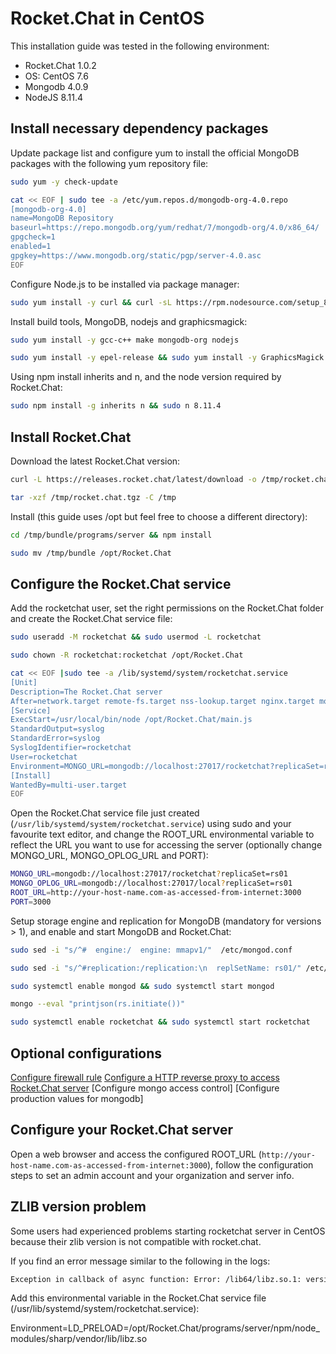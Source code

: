 # Rocket.Chat in CentOS

This installation guide was tested in the following environment:

- Rocket.Chat 1.0.2
- OS: CentOS 7.6
- Mongodb 4.0.9
- NodeJS 8.11.4

## Install necessary dependency packages

Update package list and configure yum to install the official MongoDB packages with the following yum repository file:

```bash
sudo yum -y check-update
```

```bash
cat << EOF | sudo tee -a /etc/yum.repos.d/mongodb-org-4.0.repo
[mongodb-org-4.0]
name=MongoDB Repository
baseurl=https://repo.mongodb.org/yum/redhat/7/mongodb-org/4.0/x86_64/
gpgcheck=1
enabled=1
gpgkey=https://www.mongodb.org/static/pgp/server-4.0.asc
EOF
```

Configure Node.js to be installed via package manager:

```bash
sudo yum install -y curl && curl -sL https://rpm.nodesource.com/setup_8.x | sudo bash -
```

Install build tools, MongoDB, nodejs and graphicsmagick:

```bash
sudo yum install -y gcc-c++ make mongodb-org nodejs
```

```bash
sudo yum install -y epel-release && sudo yum install -y GraphicsMagick
```

Using npm install inherits and n, and the node version required by Rocket.Chat:

```bash
sudo npm install -g inherits n && sudo n 8.11.4
```

## Install Rocket.Chat

Download the latest Rocket.Chat version:

```bash
curl -L https://releases.rocket.chat/latest/download -o /tmp/rocket.chat.tgz
```

```bash
tar -xzf /tmp/rocket.chat.tgz -C /tmp
```

Install (this guide uses /opt but feel free to choose a different directory):

```bash
cd /tmp/bundle/programs/server && npm install
```

```bash
sudo mv /tmp/bundle /opt/Rocket.Chat
```

## Configure the Rocket.Chat service

Add the rocketchat user, set the right permissions on the Rocket.Chat folder and create the Rocket.Chat service file:

```bash
sudo useradd -M rocketchat && sudo usermod -L rocketchat
```

```bash
sudo chown -R rocketchat:rocketchat /opt/Rocket.Chat
```

```bash
cat << EOF |sudo tee -a /lib/systemd/system/rocketchat.service
[Unit]
Description=The Rocket.Chat server
After=network.target remote-fs.target nss-lookup.target nginx.target mongod.target
[Service]
ExecStart=/usr/local/bin/node /opt/Rocket.Chat/main.js
StandardOutput=syslog
StandardError=syslog
SyslogIdentifier=rocketchat
User=rocketchat
Environment=MONGO_URL=mongodb://localhost:27017/rocketchat?replicaSet=rs01 MONGO_OPLOG_URL=mongodb://localhost:27017/local?replicaSet=rs01 ROOT_URL=http://localhost:3000/ PORT=3000
[Install]
WantedBy=multi-user.target
EOF
```

Open the Rocket.Chat service file just created (`/usr/lib/systemd/system/rocketchat.service`) using sudo and your favourite text editor, and change the ROOT_URL environmental variable to reflect the URL you want to use for accessing the server (optionally change MONGO_URL, MONGO_OPLOG_URL and PORT):

```bash
MONGO_URL=mongodb://localhost:27017/rocketchat?replicaSet=rs01
MONGO_OPLOG_URL=mongodb://localhost:27017/local?replicaSet=rs01
ROOT_URL=http://your-host-name.com-as-accessed-from-internet:3000
PORT=3000
```

Setup storage engine and replication for MongoDB (mandatory for versions > 1), and enable and start MongoDB and Rocket.Chat:

```bash
sudo sed -i "s/^#  engine:/  engine: mmapv1/"  /etc/mongod.conf
```

```bash
sudo sed -i "s/^#replication:/replication:\n  replSetName: rs01/" /etc/mongod.conf
```

```bash
sudo systemctl enable mongod && sudo systemctl start mongod
```

```bash
mongo --eval "printjson(rs.initiate())"
```

```bash
sudo systemctl enable rocketchat && sudo systemctl start rocketchat
```

## Optional configurations

[Configure firewall rule](../optional-configurations)
[Configure a HTTP reverse proxy to access Rocket.Chat server](../configuring-ssl-reverse-proxy/)
[Configure mongo access control]
[Configure production values for mongodb]

## Configure your Rocket.Chat server

Open a web browser and access the configured ROOT_URL (`http://your-host-name.com-as-accessed-from-internet:3000`), follow the configuration steps to set an admin account and your organization and server info.

## ZLIB version problem

Some users had experienced problems starting rocketchat server in CentOS because their zlib version is not compatible with rocket.chat.

If you find an error message similar to the following in the logs:

```bash
Exception in callback of async function: Error: /lib64/libz.so.1: version `ZLIB_1.2.9' not found
```

Add this environmental variable in the Rocket.Chat service file (/usr/lib/systemd/system/rocketchat.service):

Environment=LD_PRELOAD=/opt/Rocket.Chat/programs/server/npm/node_modules/sharp/vendor/lib/libz.so

